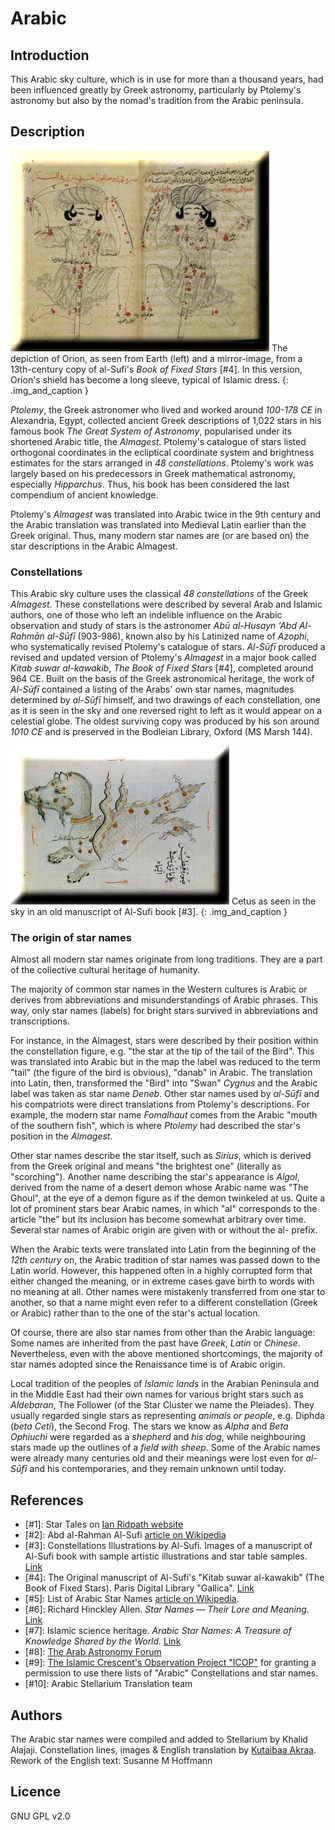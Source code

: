 # Arabic

## Introduction

This Arabic sky culture, which is in use for more than a thousand years, had been influenced greatly by Greek astronomy, particularly by Ptolemy's astronomy but also by the nomad's tradition from the Arabic peninsula.

## Description

![Book of Fixed Stars](Book_of_Fixed_Stars3.webp)
The depiction of Orion, as seen from Earth (left) and a mirror-image, from a 13th-century copy of al-Sufi's _Book of Fixed Stars_ [#4]. In this version, Orion's shield has become a long sleeve, typical of Islamic dress.
{: .img_and_caption }

_Ptolemy_, the Greek astronomer who lived and worked around _100-178 CE_ in Alexandria, Egypt, collected ancient Greek descriptions of 1,022 stars in his famous book _The Great System of Astronomy_, popularised under its shortened Arabic title, the _Almagest_.
Ptolemy's catalogue of stars listed orthogonal coordinates in the ecliptical coordinate system and brightness estimates for the stars arranged in _48 constellations_. Ptolemy's work was largely based on his predecessors in Greek mathematical astronomy, especially _Hipparchus_. Thus, his book has been considered the last compendium of ancient knowledge.

Ptolemy's _Almagest_ was translated into Arabic twice in the 9th century and the Arabic translation was translated into Medieval Latin earlier than the Greek original. Thus, many modern star names are (or are based on) the star descriptions in the Arabic Almagest.

### Constellations

This Arabic sky culture uses the classical _48 constellations_ of the Greek _Almagest_.
These constellations were described by several Arab and Islamic authors, one of those who left an indelible influence on the Arabic observation and study of stars is the astronomer _Abū al-Husayn ‘Abd Al-Rahmān al-Sūfī_ (903-986), known also by his Latinized name of _Azophi_, who systematically revised Ptolemy's catalogue of stars.
_Al-Sūfī_ produced a revised and updated version of Ptolemy's _Almagest_ in a major book called _Kitab suwar al-kawakib_, _The Book of Fixed Stars_ [#4], completed around 964 CE.
Built on the basis of the Greek astronomical heritage, the work of _Al-Sūfī_ contained a listing of the Arabs' own star names, magnitudes determined by _al-Sūfī_ himself, and two drawings of each constellation, one as it is seen in the sky and one reversed right to left as it would appear on a celestial globe.
The oldest surviving copy was produced by his son around _1010 CE_ and is preserved in the Bodleian Library, Oxford (MS Marsh 144).

![Book of Fixed Stars](al_sufi_altre_006_copia.webp)
Cetus as seen in the sky in an old manuscript of Al-Sufi book [#3].
{: .img_and_caption }

### The origin of star names

Almost all modern star names originate from long traditions. They are a part of the collective cultural heritage of humanity.

 The majority of common star names in the Western cultures is Arabic or derives from abbreviations and misunderstandings of Arabic phrases. This way, only star names (labels) for bright stars survived in abbreviations and transcriptions.

 For instance, in the Almagest, stars were described by their position within the constellation figure, e.g. "the star at the tip of the tail of the Bird". This was translated into Arabic but in the map the label was reduced to the term "tail" (the figure of the bird is obvious), "danab" in Arabic. The translation into Latin, then, transformed the "Bird" into "Swan" _Cygnus_ and the Arabic label was taken as star name _Deneb_. Other star names used by _al-Sūfī_ and his compatriots were direct translations from Ptolemy's descriptions. For example, the modern star name _Fomalhaut_ comes from the Arabic "mouth of the southern fish", which is where _Ptolemy_ had described the star's position in the _Almagest_.

 Other star names describe the star itself, such as _Sirius_, which is derived from  the Greek original and means "the brightest one" (literally as "scorching"). Another name describing the star's appearance is _Algol_, derived from the name of a desert demon whose Arabic name was "The Ghoul", at the eye of a demon figure as if the demon twinkeled at us. Quite a lot of prominent stars bear Arabic names, in which "al" corresponds to the article "the" but its inclusion has become somewhat arbitrary over time. Several star names of Arabic origin are given with or without the al- prefix.

When the Arabic texts were translated into Latin from the beginning of the _12th century_ on, the Arabic tradition of star names was passed down to the Latin world. However, this happened often in a highly corrupted form that either changed the meaning, or in extreme cases gave birth to words with no meaning at all. Other names were mistakenly transferred from one star to another, so that a name might even refer to a different constellation (Greek or Arabic) rather than to the one of the star's actual location.

Of course, there are also star names from other than the Arabic language: Some names are inherited from the past have _Greek_, _Latin_ or _Chinese_.
Nevertheless, even with the above mentioned shortcomings, the majority of star names adopted since the Renaissance time is of Arabic origin.

Local tradition of the peoples of _Islamic lands_ in the Arabian Peninsula and in the Middle East had their own names for various bright stars such as _Aldebaran_, The Follower (of the Star Cluster we name the Pleiades). They usually regarded single stars as representing _animals or people_, e.g. Diphda (_beta Ceti_), the Second Frog. The stars we know as _Alpha_ and _Beta Ophiuchi_ were regarded as a _shepherd_ and _his dog_, while neighbouring stars made up the outlines of a _field with sheep_. Some of the Arabic names were already many centuries old and their meanings were lost even for _al-Sūfī_ and his contemporaries, and they remain unknown until today.

## References

 - [#1]: Star Tales on [Ian Ridpath website](http://www.ianridpath.com/startales/startales1b.htm)
 - [#2]: Abd al-Rahman Al-Sufi [article on Wikipedia](http://en.wikipedia.org/wiki/Abd_al-Rahman_al-Sufi)
 - [#3]: Constellations Illustrations by Al-Sufi. Images of a manuscript of Al-Sufi book with sample artistic illustrations and star table samples. [Link](http://www.atlascoelestis.com/alsufi%20Suwar.htm)
 - [#4]: The Original manuscript of Al-Sufi's "Kitab suwar al-kawakib" (The Book of Fixed Stars). Paris Digital Library "Gallica". [Link](http://gallica.bnf.fr/ark:/12148/btv1b60006156.image.f7.pagination)
 - [#5]: List of Arabic Star Names [article on Wikipedia](http://en.wikipedia.org/wiki/List_of_Arabic_star_names).
 - [#6]: Richard Hinckley Allen. _Star Names — Their Lore and Meaning_. [Link](http://penelope.uchicago.edu/Thayer/E/Gazetteer/Topics/astronomy/_Texts/secondary/ALLSTA/home.html)
 - [#7]: Islamic science heritage. _Arabic Star Names: A Treasure of Knowledge Shared by the World._ [Link](http://www.muslimheritage.com/article/arabic-star-names-treasure-knowledge-shared-world)
 - [#8]: [The Arab Astronomy Forum](http://www.jas.org.jo/forum/viewtopic.php)
 - [#9]: [The Islamic Crescent's Observation Project "ICOP"](http://www.icoproject.org/star.html) for granting a permission to use there lists of "Arabic" Constellations and star names.
 - [#10]: Arabic Stellarium Translation team

## Authors

The Arabic star names were compiled and added to Stellarium by Khalid Alajaji.
Constellation lines, images & English translation by [Kutaibaa Akraa](email:kutaibaa@gmail.com).
Rework of the English text: Susanne M Hoffmann

## Licence

GNU GPL v2.0
